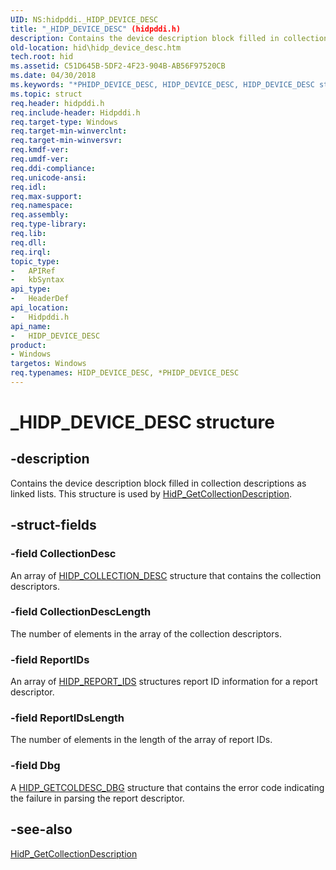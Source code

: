 ```yaml
---
UID: NS:hidpddi._HIDP_DEVICE_DESC
title: "_HIDP_DEVICE_DESC" (hidpddi.h)
description: Contains the device description block filled in collection descriptions as linked lists. This structure is used by HidP_GetCollectionDescription.
old-location: hid\hidp_device_desc.htm
tech.root: hid
ms.assetid: C51D645B-5DF2-4F23-904B-AB56F97520CB
ms.date: 04/30/2018
ms.keywords: "*PHIDP_DEVICE_DESC, HIDP_DEVICE_DESC, HIDP_DEVICE_DESC structure [Human Input Devices], PHIDP_DEVICE_DESC, PHIDP_DEVICE_DESC structure pointer [Human Input Devices], _HIDP_DEVICE_DESC, hid.hidp_device_desc, hidpddi/HIDP_DEVICE_DESC, hidpddi/PHIDP_DEVICE_DESC"
ms.topic: struct
req.header: hidpddi.h
req.include-header: Hidpddi.h
req.target-type: Windows
req.target-min-winverclnt: 
req.target-min-winversvr: 
req.kmdf-ver: 
req.umdf-ver: 
req.ddi-compliance: 
req.unicode-ansi: 
req.idl: 
req.max-support: 
req.namespace: 
req.assembly: 
req.type-library: 
req.lib: 
req.dll: 
req.irql: 
topic_type:
-	APIRef
-	kbSyntax
api_type:
-	HeaderDef
api_location:
-	Hidpddi.h
api_name:
-	HIDP_DEVICE_DESC
product:
- Windows
targetos: Windows
req.typenames: HIDP_DEVICE_DESC, *PHIDP_DEVICE_DESC
---
```


# _HIDP_DEVICE_DESC structure


## -description


Contains the device description block filled in
                         collection descriptions as linked lists. This structure is used by <a href="https://msdn.microsoft.com/library/windows/hardware/mt740164">HidP_GetCollectionDescription</a>.


## -struct-fields




### -field CollectionDesc

An array of  <a href="https://msdn.microsoft.com/library/windows/hardware/mt740161">HIDP_COLLECTION_DESC</a> structure that contains the collection descriptors.


### -field CollectionDescLength

The number of elements in the array of the collection descriptors.


### -field ReportIDs

An array of <a href="https://msdn.microsoft.com/library/windows/hardware/mt740165">HIDP_REPORT_IDS</a> structures report ID information for a report descriptor. 


### -field ReportIDsLength

The number of elements in the length of the array of report IDs.


### -field Dbg

A <a href="https://msdn.microsoft.com/library/windows/hardware/mt740163">HIDP_GETCOLDESC_DBG</a> structure that contains the error code indicating the failure in parsing the report 
                                      descriptor.


## -see-also




<a href="https://msdn.microsoft.com/library/windows/hardware/mt740164">HidP_GetCollectionDescription</a>
 

 

